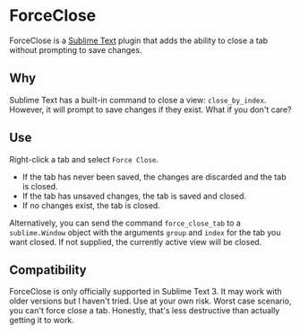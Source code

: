 # ForceClose

ForceClose is a [Sublime Text][] plugin that adds the ability to close a tab without prompting to save changes.

[Sublime Text]: http://www.sublimetext.com

## Why

Sublime Text has a built-in command to close a view: `close_by_index`. However, it will prompt to save changes if they exist. What if you don't care?

## Use

Right-click a tab and select `Force Close`.

- If the tab has never been saved, the changes are discarded and the tab is closed.
- If the tab has unsaved changes, the tab is saved and closed.
- If no changes exist, the tab is closed.

Alternatively, you can send the command `force_close_tab` to a `sublime.Window` object with the arguments `group` and `index` for the tab you want closed. If not supplied, the currently active view will be closed.

## Compatibility

ForceClose is only officially supported in Sublime Text 3. It may work with older versions but I haven't tried. Use at your own risk. Worst case scenario, you can't force close a tab. Honestly, that's less destructive than actually getting it to work.
